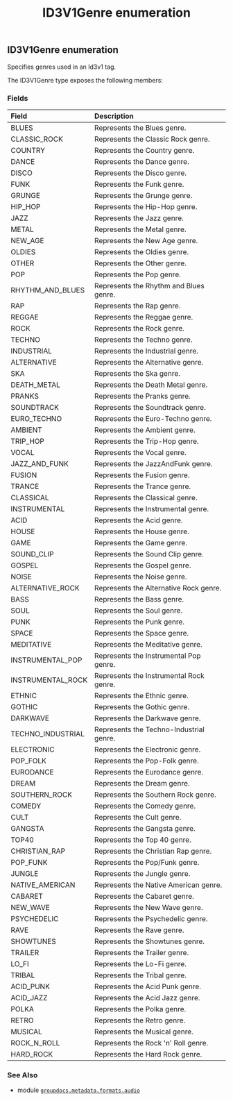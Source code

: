 ﻿---
title: ID3V1Genre enumeration
second_title: GroupDocs.Metadata for Python via .NET API References
description: 
type: docs
url: /python-net/groupdocs.metadata.formats.audio/id3v1genre/
is_root: false
weight: 210
---

## ID3V1Genre enumeration

Specifies genres used in an Id3v1 tag.



The ID3V1Genre type exposes the following members:

### Fields
| Field | Description |
| :- | :- |
| BLUES | Represents the Blues genre. |
| CLASSIC_ROCK | Represents the Classic Rock genre. |
| COUNTRY | Represents the Country genre. |
| DANCE | Represents the Dance genre. |
| DISCO | Represents the Disco genre. |
| FUNK | Represents the Funk genre. |
| GRUNGE | Represents the Grunge genre. |
| HIP_HOP | Represents the Hip-Hop genre. |
| JAZZ | Represents the Jazz genre. |
| METAL | Represents the Metal genre. |
| NEW_AGE | Represents the New Age genre. |
| OLDIES | Represents the Oldies genre. |
| OTHER | Represents the Other genre. |
| POP | Represents the Pop genre. |
| RHYTHM_AND_BLUES | Represents the Rhythm and Blues genre. |
| RAP | Represents the Rap genre. |
| REGGAE | Represents the Reggae genre. |
| ROCK | Represents the Rock genre. |
| TECHNO | Represents the Techno genre. |
| INDUSTRIAL | Represents the Industrial genre. |
| ALTERNATIVE | Represents the Alternative genre. |
| SKA | Represents the Ska genre. |
| DEATH_METAL | Represents the Death Metal genre. |
| PRANKS | Represents the Pranks genre. |
| SOUNDTRACK | Represents the Soundtrack genre. |
| EURO_TECHNO | Represents the Euro-Techno genre. |
| AMBIENT | Represents the Ambient genre. |
| TRIP_HOP | Represents the Trip-Hop genre. |
| VOCAL | Represents the Vocal genre. |
| JAZZ_AND_FUNK | Represents the JazzAndFunk genre. |
| FUSION | Represents the Fusion genre. |
| TRANCE | Represents the Trance genre. |
| CLASSICAL | Represents the Classical genre. |
| INSTRUMENTAL | Represents the Instrumental genre. |
| ACID | Represents the Acid genre. |
| HOUSE | Represents the House genre. |
| GAME | Represents the Game genre. |
| SOUND_CLIP | Represents the Sound Clip genre. |
| GOSPEL | Represents the Gospel genre. |
| NOISE | Represents the Noise genre. |
| ALTERNATIVE_ROCK | Represents the Alternative Rock genre. |
| BASS | Represents the Bass genre. |
| SOUL | Represents the Soul genre. |
| PUNK | Represents the Punk genre. |
| SPACE | Represents the Space genre. |
| MEDITATIVE | Represents the Meditative genre. |
| INSTRUMENTAL_POP | Represents the Instrumental Pop genre. |
| INSTRUMENTAL_ROCK | Represents the Instrumental Rock genre. |
| ETHNIC | Represents the Ethnic genre. |
| GOTHIC | Represents the Gothic genre. |
| DARKWAVE | Represents the Darkwave genre. |
| TECHNO_INDUSTRIAL | Represents the Techno-Industrial genre. |
| ELECTRONIC | Represents the Electronic genre. |
| POP_FOLK | Represents the Pop-Folk genre. |
| EURODANCE | Represents the Eurodance genre. |
| DREAM | Represents the Dream genre. |
| SOUTHERN_ROCK | Represents the Southern Rock genre. |
| COMEDY | Represents the Comedy genre. |
| CULT | Represents the Cult genre. |
| GANGSTA | Represents the Gangsta genre. |
| TOP40 | Represents the Top 40 genre. |
| CHRISTIAN_RAP | Represents the Christian Rap genre. |
| POP_FUNK | Represents the Pop/Funk genre. |
| JUNGLE | Represents the Jungle genre. |
| NATIVE_AMERICAN | Represents the Native American genre. |
| CABARET | Represents the Cabaret genre. |
| NEW_WAVE | Represents the New Wave genre. |
| PSYCHEDELIC | Represents the Psychedelic genre. |
| RAVE | Represents the Rave genre. |
| SHOWTUNES | Represents the Showtunes genre. |
| TRAILER | Represents the Trailer genre. |
| LO_FI | Represents the Lo-Fi genre. |
| TRIBAL | Represents the Tribal genre. |
| ACID_PUNK | Represents the Acid Punk genre. |
| ACID_JAZZ | Represents the Acid Jazz genre. |
| POLKA | Represents the Polka genre. |
| RETRO | Represents the Retro genre. |
| MUSICAL | Represents the Musical genre. |
| ROCK_N_ROLL | Represents the Rock 'n' Roll genre. |
| HARD_ROCK | Represents the Hard Rock genre. |



### See Also
* module [`groupdocs.metadata.formats.audio`](..)
